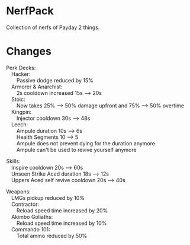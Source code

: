 # NerfPack
Collection of nerfs of Payday 2 things.

# Changes
Perk Decks:  
  &emsp;Hacker:  
    &emsp;&emsp;Passive dodge reduced by 15%  
  &emsp;Armorer & Anarchist:  
    &emsp;&emsp;2s cooldown increased 15s --> 20s  
  &emsp;Stoic:  
    &emsp;&emsp;Now takes 25% --> 50% damage upfront and 75% --> 50% overtime  
  &emsp;Kingpin:  
    &emsp;&emsp;Injector cooldown 30s --> 48s  
  &emsp;Leech:  
    &emsp;&emsp;Ampule duration 10s --> 6s  
    &emsp;&emsp;Health Segments 10 --> 5  
    &emsp;&emsp;Ampule does not prevent dying for the duration anymore  
    &emsp;&emsp;Ampule can't be used to revive yourself anymore  
   
Skills:  
  &emsp;Inspire cooldown 20s --> 60s  
  &emsp;Unseen Strike Aced duration 18s --> 12s  
  &emsp;Uppers Aced self revive cooldown 20s --> 40s  
  
Weapons:  
  &emsp;LMGs pickup reduced by 10%  
  &emsp;Contractor:  
  &emsp;&emsp;Reload speed time increased by 20%  
  &emsp;Akimbo Goliaths:  
  &emsp;&emsp;Reload speed time increased by 10%  
  &emsp;Commando 101:  
  &emsp;&emsp;Total ammo reduced by 50%  
